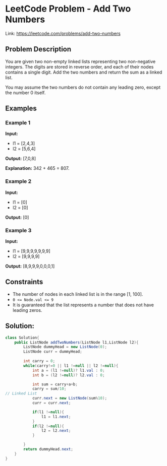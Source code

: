 # LeetCode Problem - Add Two Numbers
Link: https://leetcode.com/problems/add-two-numbers

## Problem Description

You are given two non-empty linked lists representing two non-negative integers. The digits are stored in reverse order, and each of their nodes contains a single digit. Add the two numbers and return the sum as a linked list.

You may assume the two numbers do not contain any leading zero, except the number 0 itself.

## Examples

### Example 1

**Input:** 
- l1 = [2,4,3]
- l2 = [5,6,4]

**Output:** [7,0,8]

**Explanation:** 
342 + 465 = 807.

### Example 2

**Input:** 
- l1 = [0]
- l2 = [0]

**Output:** [0]


### Example 3

**Input:** 

- l1 = [9,9,9,9,9,9,9]
- l2 = [9,9,9,9]

**Output:** [8,9,9,9,0,0,0,1]

## Constraints

- The number of nodes in each linked list is in the range [1, 100].
- `0 <= Node.val <= 9`
- It is guaranteed that the list represents a number that does not have leading zeros.

## Solution: 

```java
class Solution{
    public ListNode addTwoNumbers(ListNode l1,ListNode l2){
        ListNode dummyHead = new ListNode(0);
        ListNode curr = dummyHead;
        
        int carry = 0;
        while(carry!=0 || l1 !=null || l2 !=null){
            int a = (l1 !=null)? l1.val : 0;
            int b = (l2 !=null)? l2.val : 0;

            int sum = carry+a+b;
            carry = sum/10;
// Linked List
            curr.next = new ListNode(sum%10);
            curr = curr.next;

            if(l1 !=null){
                l1 = l1.next;
            }
            if(l2 !=null){
                l2 = l2.next;
            }

        }
        return dummyHead.next;
    }
}

